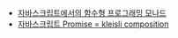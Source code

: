 
- [자바스크립트에서의 함수형 프로그래밍 모나드](https://velog.io/@boyeon_jeong/자바스크립트에서의-함수형-프로그래밍-모나드)
- [자바스크립트 Promise = kleisli composition](https://velog.io/@boyeon_jeong/자바스크립트-Promise-kleisli-composition)
